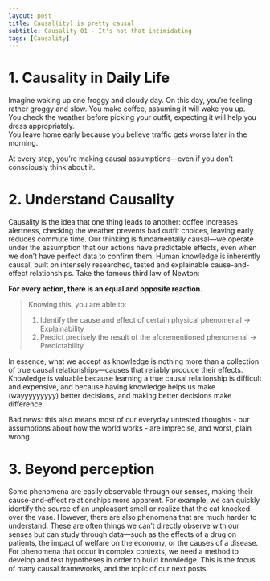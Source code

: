 ```yaml
---
layout: post
title: Causal(ity) is pretty causal
subtitle: Causality 01 - It's not that intimidating
tags: [Causality]
---
```


# 1. Causality in Daily Life

Imagine waking up one froggy and cloudy day. On this day, you’re feeling rather groggy and slow. 
You make coffee, assuming it will wake you up.   
You check the weather before picking your outfit, expecting it will help you dress appropriately.   
You leave home early because you believe traffic gets worse later in the morning.   

At every step, you’re making causal assumptions—even if you don’t consciously think about it.

# 2. Understand Causality

Causality is the idea that one thing leads to another: coffee increases alertness, checking the weather prevents bad outfit choices, leaving early reduces commute time. Our thinking is fundamentally causal—we operate under the assumption that our actions have predictable effects, even when we don’t have perfect data to confirm them.
Human knowledge is inherently causal, built on intensely researched, tested and explainable cause-and-effect relationships. Take the famous third law of Newton:

**For every action, there is an equal and opposite reaction.**  

> Knowing this, you are able to:
> 1. Identify the cause and effect of certain physical phenomenal -> Explainability
> 2. Predict precisely the result of the aforementioned phenomenal -> Predictability 

In essence, what we accept as knowledge is nothing more than a collection of true causal relationships—causes that reliably produce their effects. Knowledge is valuable because learning a true causal relationship is difficult and expensive, and because having knowledge helps us make (wayyyyyyyyy) better decisions, and making better decisions make difference.  

Bad news: this also means most of our everyday untested thoughts - our assumptions about how the world works - are imprecise, and worst, plain wrong.

# 3. Beyond perception

Some phenomena are easily observable through our senses, making their cause-and-effect relationships more apparent. For example, we can quickly identify the source of an unpleasant smell or realize that the cat knocked over the vase. However, there are also phenomena that are much harder to understand. These are often things we can’t directly observe with our senses but can study through data—such as the effects of a drug on patients, the impact of welfare on the economy, or the causes of a disease.
For phenomena that occur in complex contexts, we need a method to develop and test hypotheses in order to build knowledge. This is the focus of many causal frameworks, and the topic of our next posts.
